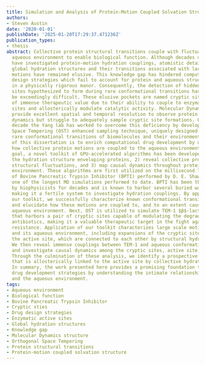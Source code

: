 ```yaml
---
title: Simulation and Analysis of Protein-Motion Coupled Solvation Structure and Dynamics
authors:
- Steven Austin
date: '2020-01-01'
publishDate: '2025-01-20T17:29:37.471236Z'
publication_types:
- thesis
abstract: Collective protein structural transitions couple with fluctuations of their
  aqueous environment to enable biological function. Although decades of experiment
  have investigated protein-motion hydration couplings, atomistic details regarding
  global hydration structures and their transitions associated with large-scale protein
  motions have remained elusive. This knowledge gap has hindered computer aided drug
  design strategies which fail to account for protein and aqueous structural transitions
  in a physically rigorous manor. Consequently, the detection of hidden drug binding
  sites hypothesized to form during rare conformational transitions has proven to
  be exceedingly difficult. These elusive pockets are named cryptic sites, and are
  of immense therapeutic value due to their ability to couple to enzymatic active
  sites and allosterically modulate catalytic activity. Molecular Dynamics (MD) simulations
  provide excellent spatial and temporal resolution to observe protein and hydration
  dynamics but struggle to adequately sample cryptic site formations. Over the past
  decade the Yang lab has worked to overcome this deficiency by developing the Orthogonal
  Space Tempering (OST) enhanced sampling technique, uniquely designed to accelerate
  rare conformational transitions of biomolecules and their environment. The focus
  of this dissertation is to enrich computational drug development by understanding
  how collective protein motions are coupled to the aqueous environment. Towards this
  goal, a novel toolkit of GPU-accelerated algorithms has been developed to 1) elucidate
  the hydration structure enveloping proteins, 2) reveal collective protein and water
  structural fluctuations, and 3) map causal dynamics throughout proteins and their
  environment. These algorithms are first utilized on the millisecond long MD simulation
  of Bovine Pancreatic Trypsin Inhibitor (BPTI) performed by D. E. Shaw Research,
  one of the longest MD simulations performed to date. BPTI has been thoroughly investigated
  by biophysicists for decades and is known to harbor several buried water molecules,
  making it a fertile system to investigate hydration couplings. By application of
  our toolkit, we successfully characterize known conformational transitions of BPTI
  and elucidate how these motions are coupled to, and to an extent caused by, the
  aqueous environment. Next, OST is utilized to simulate TEM-1 $β$-lactamase, an enzyme
  that harbors a pair of cryptic sites capable of modulating the degradation of $β$-lactam
  antibiotics, making it a valuable therapeutic target in the fight against antibiotic
  resistance. Application of our toolkit characterizes large scale motions of TEM-1
  and its aqueous environment, including expansions of the cryptic site cavities and
  the active site, which are connected to each other by structural hydration linkages.
  We then reveal immense couplings between TEM-1 and aqueous conformational transitions
  and investigate causal dynamics among the cryptic sites, active site, and the environment.
  Through the culmination of these analysis, we identify a prospective cryptic site
  that is allosterically linked to the active site by collective hydration fluctuations.
  In summary, the work presented here provides a promising foundation to enrich computational
  drug development strategies by understanding the intimate relationship between proteins
  and the aqueous environment.
tags:
- Aqueous environment
- Biological function
- Bovine Pancreatic Trypsin Inhibitor
- Cryptic sties
- Drug design strategies
- Enzymatic active sites
- Global hydration structures
- Knowledge gap
- Molecular Dynamics structure
- Orthogonal Space Tempering
- Protein structural transitions
- Protein-motion coupled solvation structure
---
```

